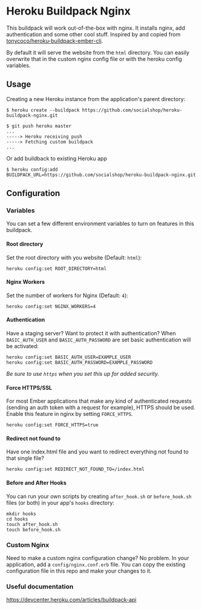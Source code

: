 # Heroku Buildpack Nginx

This buildpack will work out-of-the-box with nginx. It installs nginx, add authentication and some other cool stuff. Inspired by and copied from [tonycoco/heroku-buildpack-ember-cli](https://github.com/tonycoco/heroku-buildpack-ember-cli).

By default it will serve the website from the `html` directory. You can easily overwrite that in the custom nginx config file or with the heroku config variables.

## Usage

Creating a new Heroku instance from the application's parent directory:

    $ heroku create --buildpack https://github.com/socialshop/heroku-buildpack-nginx.git

    $ git push heroku master
    ...
    -----> Heroku receiving push
    -----> Fetching custom buildpack
    ...

Or add buildback to existing Heroku app

    $ heroku config:add BUILDPACK_URL=https://github.com/socialshop/heroku-buildpack-nginx.git

## Configuration

### Variables

You can set a few different environment variables to turn on features in this buildpack.

#### Root directory

Set the root directory with you website (Default: `html`):

    heroku config:set ROOT_DIRECTORY=html

#### Nginx Workers

Set the number of workers for Nginx (Default: `4`):

    heroku config:set NGINX_WORKERS=4

#### Authentication

Have a staging server? Want to protect it with authentication? When `BASIC_AUTH_USER` and `BASIC_AUTH_PASSWORD` are set basic authentication will be activated:

    heroku config:set BASIC_AUTH_USER=EXAMPLE_USER
    heroku config:set BASIC_AUTH_PASSWORD=EXAMPLE_PASSWORD

*Be sure to use `https` when you set this up for added security.*

#### Force HTTPS/SSL

For most Ember applications that make any kind of authenticated requests (sending an auth token with a request for example), HTTPS should be used. Enable this feature in nginx by setting `FORCE_HTTPS`.

    heroku config:set FORCE_HTTPS=true

#### Redirect not found to

Have one index.html file and you want to redirect everything not found to that single file?

    heroku config:set REDIRECT_NOT_FOUND_TO=/index.html

#### Before and After Hooks

You can run your own scripts by creating `after_hook.sh` or `before_hook.sh` files (or both) in your app's `hooks` directory:

    mkdir hooks
    cd hooks
    touch after_hook.sh
    touch before_hook.sh

### Custom Nginx

Need to make a custom nginx configuration change? No problem. In your application, add a `config/nginx.conf.erb` file. You can copy the existing configuration file in this repo and make your changes to it.

### Useful documentation

https://devcenter.heroku.com/articles/buildpack-api
